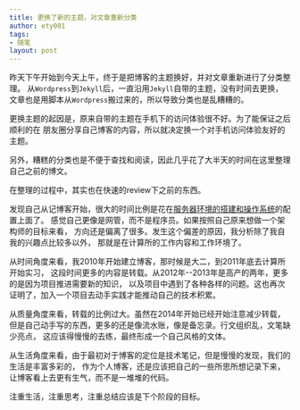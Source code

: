 ```yaml
---
title: 更换了新的主题，对文章重新分类
author: ety001
tags:
- 随笔
layout: post
---
```


昨天下午开始到今天上午，终于是把博客的主题换好，并对文章重新进行了分类整理。
从`Wordpress`到`Jekyll`后，一直沿用`Jekyll`自带的主题，没有时间去更换，
文章也是用脚本从`Wordpress`搬过来的，所以导致分类也是乱糟糟的。

更换主题的起因是，原来自带的主题在手机下的访问体验很不好。为了能保证之后顺利的在
朋友圈分享自己博客的内容，所以就决定换一个对手机访问体验友好的主题。

另外，糟糕的分类也是不便于查找和阅读，因此几乎花了大半天的时间在这里整理自己之前的博文。

在整理的过程中，其实也在快速的review下之前的东西。

发现自己从记博客开始，很大的时间比例是花在[服务器环境的搭建和操作系统](http://www.domyself.me/tags/#Server&OS)的配置上面了。
感觉自己更像是网管，而不是程序员。如果按照自己原来想做一个架构师的目标来看，
方向还是偏离了很多。发生这个偏差的原因，我分析除了我自我的兴趣点比较多以外，
那就是在计算所的工作内容和工作环境了。

从时间角度来看，我2010年开始建立博客，那时候是大二，到2011年底去计算所开始实习，
这段时间更多的内容是转载。从2012年--2013年是高产的两年，更多的是因为项目推进需要新的知识，
以及项目中遇到了各种各样的问题。这也再次证明了，加入一个项目去动手实践才能推动自己的技术积累。

从质量角度来看，转载的比例过大。虽然在2014年开始已经开始注意减少转载，
但是自己动手写的东西，更多的还是像流水账，像是备忘录。行文组织乱，文笔缺少亮点，
这应该得慢慢的去练，最终形成一个自己风格的文体。

从生活角度来看，由于最初对于博客的定位是技术笔记，但是慢慢的发现，我们的生活是丰富多彩的，
作为个人博客，还是应该把自己的一些所思所想记录下来，让博客看上去更有生气，而不是一堆堆的代码。

注重生活，注重思考，注重总结应该是下个阶段的目标。
